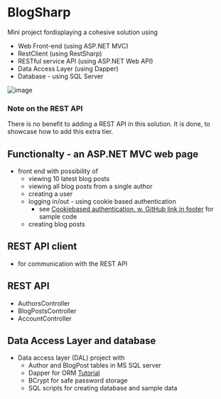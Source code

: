 # BlogSharp 

Mini project fordisplaying a cohesive solution using
 - Web Front-end (using ASP.NET MVC)
 - RestClient (using RestSharp)
 - RESTful service API (using ASP.NET Web API)
 - Data Access Layer (using Dapper)
 - Database - using SQL Server

![image](https://github.com/user-attachments/assets/95c96bd0-677f-43b5-9ab2-287a5f0b9f92)

### Note on the REST API
There is no benefit to adding a REST API in this solution. It is done, to showcase how to add this extra tier.

## Functionalty - an ASP.NET MVC web page
- front end with possibility of
   - viewing 10 latest blog posts
   - viewing all blog posts from a single author
   - creating a user
   - logging in/out - using cookie based authentication
       - see [Cookiebased authentication, w. GitHub link in footer](https://cookieauthentication.codesamples.dk/) for sample code
   - creating blog posts

## REST API client
- for communication with the REST API

## REST API
- AuthorsController
- BlogPostsController
- AccountController

## Data Access Layer and database
- Data access layer (DAL) project with
    - Author and BlogPost tables in MS SQL server
    - Dapper for ORM [Tutorial](https://dappertutorial.net/)
    - BCrypt for safe password storage
    - SQL scripts for creating database and sample data
